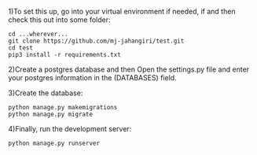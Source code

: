 1)To set this up, go into your virtual environment if needed, if and then check this out into some folder:
```
cd ...wherever...
git clone https://github.com/mj-jahangiri/test.git
cd test
pip3 install -r requirements.txt
```
2)Create a postgres database and then Open the settings.py file and enter your postgres information in the (DATABASES) field.

3)Create the database:

```
python manage.py makemigrations
python manage.py migrate
```


4)Finally, run the development server:

`python manage.py runserver`

